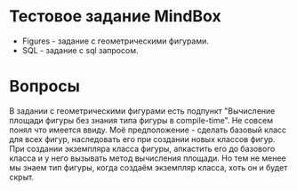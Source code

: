 # Тестовое задание MindBox
* Figures - задание с геометрическими фигурами.
* SQL - задание с sql запросом. 
# Вопросы
В задании с геометрическими фигурами есть подпункт "Вычисление площади фигуры без знания типа фигуры в compile-time". Не совсем понял что имеется ввиду. Моё предположение - сделать базовый класс для всех фигур, наследовать его при создании новых классов фигур. При создании экземпляра класса фигуры, апкастить его до базового класса и у него вызывать метод вычисления площади. Но тем не менее мы знаем тип фигуры, когда создаём экземпляр класса, хоть он и будет скрыт.     
